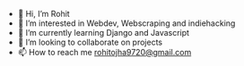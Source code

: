 - 👋 Hi, I’m Rohit
- 👀 I’m interested in Webdev, Webscraping and indiehacking
- 🌱 I’m currently learning Django and Javascript
- 💞️ I’m looking to collaborate on projects
- 📫 How to reach me rohitojha9720@gmail.com

<!---
siesto1elemento/siesto1elemento is a ✨ special ✨ repository because its `README.md` (this file) appears on your GitHub profile.
You can click the Preview link to take a look at your changes.
--->
